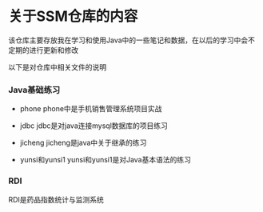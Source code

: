 关于SSM仓库的内容
====
  该仓库主要存放我在学习和使用Java中的一些笔记和数据，在以后的学习中会不定期的进行更新和修改 

以下是对仓库中相关文件的说明
### Java基础练习
* phone
 phone中是手机销售管理系统项目实战
   
* jdbc
 jdbc是对java连接mysql数据库的项目练习

* jicheng
 jicheng是java中关于继承的练习

* yunsi和yunsi1
 yunsi和yunsi1是对Java基本语法的练习

### RDI
  RDI是药品指数统计与监测系统


